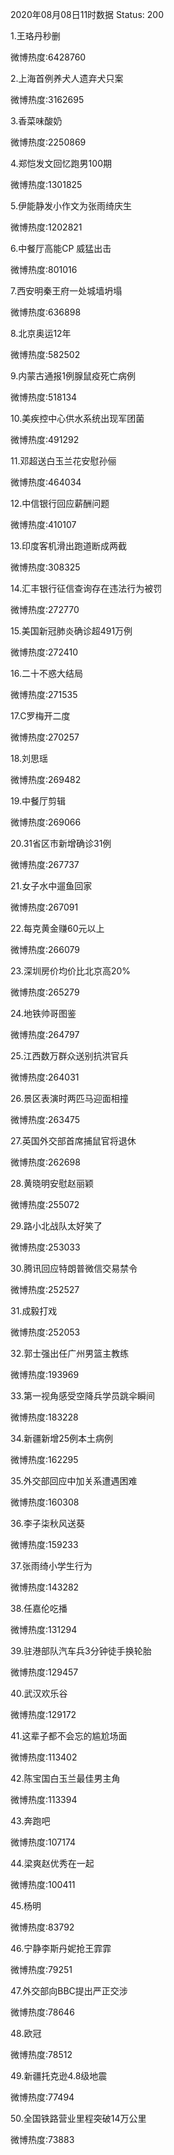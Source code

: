 2020年08月08日11时数据
Status: 200

1.王珞丹秒删

微博热度:6428760

2.上海首例养犬人遗弃犬只案

微博热度:3162695

3.香菜味酸奶

微博热度:2250869

4.郑恺发文回忆跑男100期

微博热度:1301825

5.伊能静发小作文为张雨绮庆生

微博热度:1202821

6.中餐厅高能CP 威猛出击

微博热度:801016

7.西安明秦王府一处城墙坍塌

微博热度:636898

8.北京奥运12年

微博热度:582502

9.内蒙古通报1例腺鼠疫死亡病例

微博热度:518134

10.美疾控中心供水系统出现军团菌

微博热度:491292

11.邓超送白玉兰花安慰孙俪

微博热度:464034

12.中信银行回应薪酬问题

微博热度:410107

13.印度客机滑出跑道断成两截

微博热度:308325

14.汇丰银行征信查询存在违法行为被罚

微博热度:272770

15.美国新冠肺炎确诊超491万例

微博热度:272410

16.二十不惑大结局

微博热度:271535

17.C罗梅开二度

微博热度:270257

18.刘思瑶

微博热度:269482

19.中餐厅剪辑

微博热度:269066

20.31省区市新增确诊31例

微博热度:267737

21.女子水中遛鱼回家

微博热度:267091

22.每克黄金赚60元以上

微博热度:266079

23.深圳房价均价比北京高20%

微博热度:265279

24.地铁帅哥图鉴

微博热度:264797

25.江西数万群众送别抗洪官兵

微博热度:264031

26.景区表演时两匹马迎面相撞

微博热度:263475

27.英国外交部首席捕鼠官将退休

微博热度:262698

28.黄晓明安慰赵丽颖

微博热度:255072

29.路小北战队太好笑了

微博热度:253033

30.腾讯回应特朗普微信交易禁令

微博热度:252527

31.成毅打戏

微博热度:252053

32.郭士强出任广州男篮主教练

微博热度:193969

33.第一视角感受空降兵学员跳伞瞬间

微博热度:183228

34.新疆新增25例本土病例

微博热度:162295

35.外交部回应中加关系遭遇困难

微博热度:160308

36.李子柒秋风送葵

微博热度:159233

37.张雨绮小学生行为

微博热度:143282

38.任嘉伦吃播

微博热度:131294

39.驻港部队汽车兵3分钟徒手换轮胎

微博热度:129457

40.武汉欢乐谷

微博热度:129172

41.这辈子都不会忘的尴尬场面

微博热度:113402

42.陈宝国白玉兰最佳男主角

微博热度:113394

43.奔跑吧

微博热度:107174

44.梁爽赵优秀在一起

微博热度:100411

45.杨明

微博热度:83792

46.宁静李斯丹妮抢王霏霏

微博热度:79251

47.外交部向BBC提出严正交涉

微博热度:78646

48.欧冠

微博热度:78512

49.新疆托克逊4.8级地震

微博热度:77494

50.全国铁路营业里程突破14万公里

微博热度:73883

